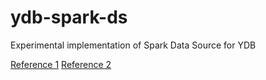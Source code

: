 # ydb-spark-ds
Experimental implementation of Spark Data Source for YDB

[Reference 1](https://jaceklaskowski.github.io/spark-workshop/slides/spark-sql-Developing-Custom-Data-Source.html)
[Reference 2](https://jaceklaskowski.gitbooks.io/mastering-spark-sql/content/spark-sql-data-source-api-v2.html)
